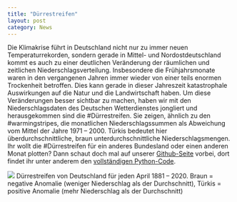 ```yaml
---
title: "Dürrestreifen"
layout: post
category: News
---
```


Die Klimakrise führt in Deutschland nicht nur zu immer neuen Temperaturrekorden, sondern gerade in Mittel- und Nordostdeutschland kommt es auch zu einer deutlichen Veränderung der räumlichen und zeitlichen Niederschlagsverteilung. Insbesondere die Frühjahrsmonate waren in den vergangenen Jahren immer wieder von einer teils enormen Trockenheit betroffen. Dies kann gerade in dieser Jahreszeit katastrophale Auswirkungen auf die Natur und die Landwirtschaft haben. Um diese Veränderungen besser sichtbar zu machen, haben wir mit den Niederschlagsdaten des Deutschen Wetterdienstes jongliert und herausgekommen sind die #Dürrestreifen. Sie zeigen, ähnlich zu den #warmingstripes, die monatlichen Niederschlagssummen als Abweichung vom Mittel der Jahre 1971 – 2000. Türkis bedeutet hier überdurchschnittliche, braun unterdurchschnittliche Niederschlagsmengen.
Ihr wollt die #Dürrestreifen für ein anderes Bundesland oder einen anderen Monat plotten? Dann schaut doch mal auf unserer [Github-Seite](https://github.com/s4f-leipzig/) vorbei, dort findet ihr unter anderem den [vollständigen Python-Code](https://github.com/s4f-leipzig/Droughtstripes).  

![](https://github.com/s4f-leipzig/Droughtstripes/blob/master/stripes_Deutschland_04_1881-2020.jpg?raw=true)
Dürrestreifen von Deutschland für jeden April 1881 – 2020. Braun = negative Anomalie (weniger Niederschlag als der Durchschnitt), Türkis = positive Anomalie (mehr Niederschlag als der Durchschnitt)
